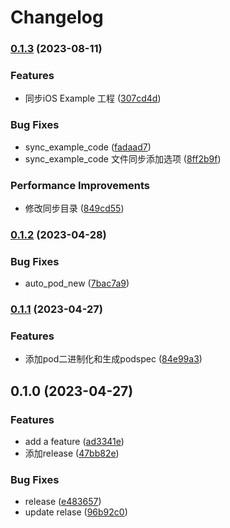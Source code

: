 # Changelog

### [0.1.3](https://www.github.com/yaochenfeng/fastlane-plugin-autodevops/compare/v0.1.2...v0.1.3) (2023-08-11)


### Features

* 同步iOS Example 工程 ([307cd4d](https://www.github.com/yaochenfeng/fastlane-plugin-autodevops/commit/307cd4dbf3facff56563b51f48f4dad35bf8aeb3))


### Bug Fixes

* sync_example_code ([fadaad7](https://www.github.com/yaochenfeng/fastlane-plugin-autodevops/commit/fadaad705b4fdccdb5f39e4a6719f1c4522f0d0c))
* sync_example_code 文件同步添加选项 ([8ff2b9f](https://www.github.com/yaochenfeng/fastlane-plugin-autodevops/commit/8ff2b9fdc72608cbae6b9abdd8fd0946631ff28f))


### Performance Improvements

* 修改同步目录 ([849cd55](https://www.github.com/yaochenfeng/fastlane-plugin-autodevops/commit/849cd55578fc456a00d6630e6f069544a247f8ef))

### [0.1.2](https://www.github.com/yaochenfeng/fastlane-plugin-autodevops/compare/v0.1.1...v0.1.2) (2023-04-28)


### Bug Fixes

* auto_pod_new ([7bac7a9](https://www.github.com/yaochenfeng/fastlane-plugin-autodevops/commit/7bac7a9ff5a450be20e30eaf80663930826a42de))

### [0.1.1](https://www.github.com/yaochenfeng/fastlane-plugin-autodevops/compare/v0.1.0...v0.1.1) (2023-04-27)


### Features

* 添加pod二进制化和生成podspec ([84e99a3](https://www.github.com/yaochenfeng/fastlane-plugin-autodevops/commit/84e99a3a356e3ec7a78397539703cb51f2fb5083))

## 0.1.0 (2023-04-27)


### Features

* add a feature ([ad3341e](https://www.github.com/yaochenfeng/fastlane-plugin-autodevops/commit/ad3341eed912b91283d245a930a884131dee1550))
* 添加release ([47bb82e](https://www.github.com/yaochenfeng/fastlane-plugin-autodevops/commit/47bb82e7cd15a4b7202915946e766f07cedf4fb3))


### Bug Fixes

* release ([e483657](https://www.github.com/yaochenfeng/fastlane-plugin-autodevops/commit/e483657eda60b12a2ccc4df86b550a7d5cfd5a86))
* update relase ([96b92c0](https://www.github.com/yaochenfeng/fastlane-plugin-autodevops/commit/96b92c0c73f07a66af87010bc065303a908add3e))
